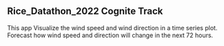 ## Rice_Datathon_2022 Cognite Track
This app Visualize the wind speed and wind direction in a time series plot. Forecast how wind speed and direction will change in the next 72 hours.
